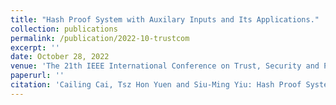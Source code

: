 ```yaml
---
title: "Hash Proof System with Auxilary Inputs and Its Applications."
collection: publications
permalink: /publication/2022-10-trustcom
excerpt: ''
date: October 28, 2022
venue: 'The 21th IEEE International Conference on Trust, Security and Privacy in Computing and Communications, (IEEE TrustCom 2022) Wuhan, China, October 28-30, 2022'
paperurl: ''
citation: 'Cailing Cai, Tsz Hon Yuen and Siu-Ming Yiu: Hash Proof System with Auxiliary Inputs and Its Applications. To appear in IEEE TrustCom 2022.'
---
```

